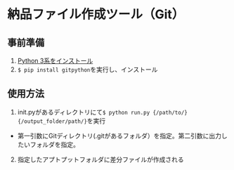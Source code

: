 # 納品ファイル作成ツール（Git）

## 事前準備

1. [Python 3系をインストール](https://www.python.org/downloads/)
2. `$ pip install gitpython`を実行し、インストール

## 使用方法

1. init.pyがあるディレクトリにて`$ python run.py {/path/to/} {/output_folder/path/}`を実行
  - 第一引数にGitディレクトリ(.gitがあるフォルダ）を指定。第二引数に出力したいフォルダを指定。
2. 指定したアプトプットフォルダに差分ファイルが作成される